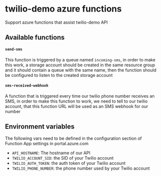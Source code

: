 # twilio-demo azure functions
Support azure functions that assist twilio-demo API

## Available functions

#### `send-sms`
This function is triggered by a queue named `incoming-sms`, in order to make this work, a storage account should be created in the same resource group and it should contain a queue with the same name, then the function should be configured to listen to the created storage account

#### `sms-received-webhook`
A function that is triggered every time our twilio phone number receives an SMS, in order to make this function to work, we need to tell to our twilio account, that this function URL will be used as an SMS webhook for our number


## Environment variables
The following vars need to be defined in the configuration section of Function App settings in portal.azure.com
* `API_HOSTNAME`: The hostname of our API
* `TWILIO_ACCOUNT_SID`: the SID of your Twilio account
* `TWILIO_AUTH_TOKEN`: the auth token of your Twilio account
* `TWILIO_PHONE_NUMBER`: the phone number used by your Twilio account
